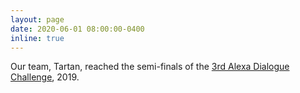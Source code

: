 ```yaml
---
layout: page
date: 2020-06-01 08:00:00-0400
inline: true
---
```


Our team, Tartan, reached the semi-finals of the [3rd Alexa Dialogue Challenge](https://developer.amazon.com/alexaprize/challenges/current-challenge/), 2019.
